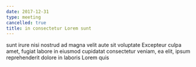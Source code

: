 ```yaml
---
date: 2017-12-31
type: meeting
cancelled: true
title: in consectetur Lorem sunt
---
```

sunt irure nisi nostrud ad magna velit aute sit voluptate Excepteur culpa amet, fugiat labore in eiusmod cupidatat consectetur veniam, ea elit, ipsum reprehenderit dolore in laboris Lorem quis